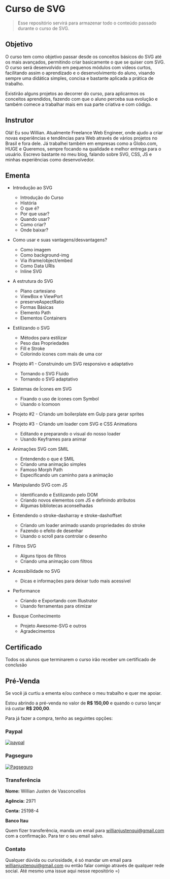 # Curso de SVG

> Esse repositório servirá para armazenar todo o conteúdo passado durante o curso de SVG.

## Objetivo

O curso tem como objetivo passar desde os conceitos básicos do SVG até os mais avançados, permitindo criar basicamente o que se quiser com SVG. O curso será desenvolvido em pequenos módulos com vídeos curtos, facilitando assim o aprendizado e o desenvolvimento do aluno, visando sempre uma didática simples, concisa e bastante aplicada a prática de trabalho.

Existirão alguns projetos ao decorrer do curso, para aplicarmos os conceitos aprendidos, fazendo com que o aluno perceba sua evolução e também comece a trabalhar mais em sua parte criativa e com código.

## Instrutor

Olá! Eu sou Willian. Atualmente Freelance Web Engineer, onde ajudo a criar novas experiências e tendências para Web através de vários projetos no Brasil e fora dele. Já trabalhei também em empresas como a Globo.com, HUGE e Queremos, sempre focando na qualidade e melhor entrega para o usuário. Escrevo bastante no meu blog, falando sobre SVG, CSS, JS e minhas experiências como desenvolvedor.

## Ementa

- Introdução ao SVG
    - Introdução do Curso
    - História
    - O que é?
    - Por que usar?
    - Quando usar?
    - Como criar?
    - Onde baixar?

- Como usar e suas vantagens/desvantagens?
    - Como imagem
    - Como background-img
    - Via iframe/object/embed
    - Como Data URIs
    - Inline SVG

- A estrutura do SVG
    - Plano cartesiano
    - ViewBox e ViewPort
    - preserveAspectRatio
    - Formas Básicas
    - Elemento Path
    - Elementos Containers

- Estilizando o SVG
    - Métodos para estilizar
    - Peso das Propriedades
    - Fill e Stroke
    - Colorindo ícones com mais de uma cor

- Projeto #1 - Construindo um SVG responsivo e adaptativo
    - Tornando o SVG Fluido
    - Tornando o SVG adaptativo

- Sistemas de Ícones em SVG
    - Fixando o uso de ícones com Symbol
    - Usando o Icomoon

- Projeto #2 - Criando um boilerplate em Gulp para gerar sprites

- Projeto #3 - Criando um loader com SVG e CSS Animations
    - Editando e preparando o visual do nosso loader
    - Usando Keyframes para animar

- Animações SVG com SMIL
    - Entendendo o que é SMIL
    - Criando uma animação simples 
    - Famoso Morph Path
    - Especificando um caminho para a animação

- Manipulando SVG com JS
    - Identificando e Estilizando pelo DOM
    - Criando novos elementos com JS e definindo atributos
    - Algumas bibliotecas aconselhadas

- Entendendo o stroke-dasharray e stroke-dashoffset
    - Criando um loader animado usando propriedades do stroke
    - Fazendo o efeito de desenhar
    - Usando o scroll para controlar o desenho

- Filtros SVG
    - Alguns tipos de filtros
    - Criando uma animação com filtros

- Acessibilidade no SVG
    - Dicas e informações para deixar tudo mais acessivel

- Performance
    - Criando e Exportando com Illustrator
    - Usando ferramentas para otimizar

- Busque Conhecimento
    - Projeto Awesome-SVG e outros
    - Agradecimentos

## Certificado

Todos os alunos que terminarem o curso irão receber um certificado de conclusão

## Pré-Venda

Se você já curtiu a ementa e/ou conhece o meu trabalho e quer me apoiar. 

Estou abrindo a pré-venda no valor de **R$ 150,00** e quando o curso lançar irá custar **R$ 200,00**.

Para já fazer a compra, tenho as seguintes opções:

### Paypal 

[![paypal](https://www.paypalobjects.com/pt_BR/BR/i/btn/btn_buynowCC_LG.gif)](https://www.paypal.com/cgi-bin/webscr?cmd=_s-xclick&hosted_button_id=SDAQC372R8UVA)

### Pagseguro

[![Pagseguro](https://stc.pagseguro.uol.com.br/public/img/botoes/pagamentos/209x48-comprar-assina.gif)](https://pagseguro.uol.com.br/checkout/v2/cart.html?action=add&itemCode=9734468F919160CCC4B38FA33BDB8735)

### Transferência

**Nome:** Willian Justen de Vasconcellos

**Agência:** 2971

**Conta:** 25198-4

**Banco Itau**

Quem fizer transferência, manda um email para willianjustenqui@gmail.com com a confirmação. Para ter o seu email salvo.

### Contato

Qualquer dúvida ou curiosidade, é só mandar um email para willianjustenqui@gmail.com ou então falar comigo através de qualquer rede social. Até mesmo uma issue aqui nesse repositório =)